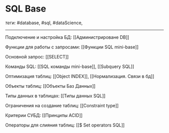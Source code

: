 # SQL Base
*теги:* #database, #sql, #dataScience, 

---

Подключение и настройка БД: [[Администрироване DB]]

Функции для работы с запросами: [[Функции SQL mini-base]]

Основной запрос: [[SELECT]]

Команды SQL: [[SQL команды mini-base]], [[Subquery SQL]]

Оптимизация таблиц: [[Object INDEX]], [[Нормализация. Связи в бд]]

Объекты таблиц: [[Объекты Баз Данных]]

Типы данных в таблицах: [[Типы данных SQL]]

Ограничения на создание таблиц: [[Constraint type]]

Критерии СУБД: [[Принципы ACID]]

Операторы для слияния таблиц: [[$ Set operators SQL]]

